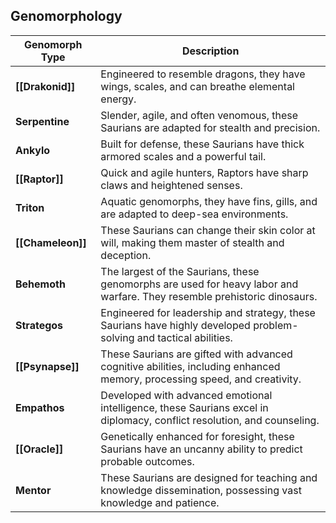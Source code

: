 ## Genomorphology
| Genomorph Type   | Description                                                                                                               |
|------------------|---------------------------------------------------------------------------------------------------------------------------|
| **[[Drakonid]]**     | Engineered to resemble dragons, they have wings, scales, and can breathe elemental energy.                                 |
| **Serpentine**   | Slender, agile, and often venomous, these Saurians are adapted for stealth and precision.                                  |
| **Ankylo**       | Built for defense, these Saurians have thick armored scales and a powerful tail.                                           |
| **[[Raptor]]**       | Quick and agile hunters, Raptors have sharp claws and heightened senses.                                                   |
| **Triton**       | Aquatic genomorphs, they have fins, gills, and are adapted to deep-sea environments.                                       |
| **[[Chameleon]]**    | These Saurians can change their skin color at will, making them master of stealth and deception.                           |
| **Behemoth**     | The largest of the Saurians, these genomorphs are used for heavy labor and warfare. They resemble prehistoric dinosaurs.  |
| **Strategos**    | Engineered for leadership and strategy, these Saurians have highly developed problem-solving and tactical abilities.      |
| **[[Psynapse]]**     | These Saurians are gifted with advanced cognitive abilities, including enhanced memory, processing speed, and creativity. |
| **Empathos**     | Developed with advanced emotional intelligence, these Saurians excel in diplomacy, conflict resolution, and counseling.   |
| **[[Oracle]]**       | Genetically enhanced for foresight, these Saurians have an uncanny ability to predict probable outcomes.                  |
| **Mentor**       | These Saurians are designed for teaching and knowledge dissemination, possessing vast knowledge and patience.            |